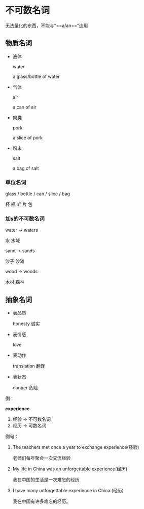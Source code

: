 # 不可数名词

无法量化的东西，不能与“==a/an==”连用

## 物质名词

* 液体

  water 

  a glass/bottle of water

* 气体

  air

  a can of air

* 肉类

  pork

  a slice of pork

* 粉末

  salt

  a bag of salt

### 单位名词

glass / bottle / can / slice / bag 

杯        瓶       听       片       包

### 加s的不可数名词

water        ->                 waters

水                                水域

sand              ->             sands

沙子                             沙滩

wood           ->              woods

木材                            森林

## 抽象名词

* 表品质   

  honesty       诚实

* 表情感

  love

* 表动作

  translation   翻译

* 表状态

  danger    危险

例：

**experience**

1. 经验   ->    不可数名词
2. 经历    ->    可数名词

例句：

1. The teachers met once a year to exchange experience(经验)

   老师们每年聚会一次交流经验

2. My life in China was an unforgettable experience(经历)

   我在中国的生活是一次难忘的经历

3. I have many unforgettable experience in China.(经历)

   我在中国有许多难忘的经历。



